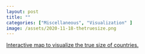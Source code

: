 ```yaml
---
layout: post
title: ""
categories: ["Miscellaneous", "Visualization" ]
image: /assets/2020-11-18-thetruesize.png
---
```

[Interactive map to visualize the true size of countries.](https://thetruesize.com/) 